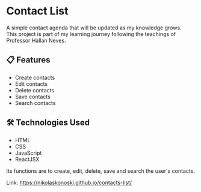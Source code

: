 # Contact List

A simple contact agenda that will be updated as my knowledge grows.  
This project is part of my learning journey following the teachings of Professor Hallan Neves.

## 📋 Features

- Create contacts  
- Edit contacts  
- Delete contacts  
- Save contacts  
- Search contacts  

## 🛠️ Technologies Used

- HTML  
- CSS  
- JavaScript
- ReactJSX 

Its functions are to create, edit, delete, save and search the user's contacts.

Link: https://nikolaskonoski.github.io/contacts-list/
